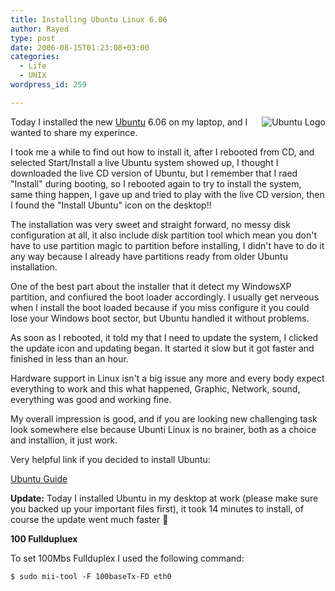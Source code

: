 ```yaml
---
title: Installing Ubuntu Linux 6.06
author: Rayed
type: post
date: 2006-08-15T01:23:08+03:00
categories:
  - Life
  - UNIX
wordpress_id: 259

---
```

<a href="http://ubuntu.com/"><img src="/static//uploads/old/2006-08-15/ubuntu.png" alt="Ubuntu Logo" align="right" /></a>

Today I installed the new <a href="http://www.ubuntu.com/">Ubuntu</a> 6.06 on my laptop, and I wanted to share my experince.

I took me a while to find out how to install it, after I rebooted from CD, and selected Start/Install a live Ubuntu system showed up, I thought I downloaded the live CD version of Ubuntu, but I remember that I raed "Install" during booting, so I rebooted again to try to install the system, same thing happen, I gave up and tried to play with the live CD version, then I found the "Install Ubuntu" icon on the desktop!!

The installation was very sweet and straight forward, no messy disk configuration at all, it also include disk partition tool which mean you don't have to use partition magic to partition before installing, I didn't have to do it any way because I already have partitions ready from older Ubuntu installation.

One of the best part about the installer that it detect my WindowsXP partition, and confiured the boot loader accordingly. I usually get nerveous when I install the boot loaded because if you miss configure it you could lose your Windows boot sector, but Ubuntu handled it without problems.

As soon as I rebooted, it told my that I need to update the system, I clicked the update icon and updating began. It started it slow but it got faster and finished in less than an hour.

Hardware support  in Linux isn't a big issue any more and every body expect everything to work and this what happened, Graphic, Network, sound, everything was good and working fine.

My overall impression is good, and if you are looking new challenging task look somewhere else because Ubunti Linux is no brainer, both as a choice and installion, it just work.

Very helpful link if you decided to install Ubuntu:

<a href="http://ubuntuguide.org/">Ubuntu Guide</a>

<b>Update:</b> Today I installed Ubuntu in my desktop at work (please make sure you backed up your important files first), it took 14 minutes to install, of course the update went much faster 🙂

<b>100 Fulldupluex</b>

To set 100Mbs Fullduplex I used the following command:


    $ sudo mii-tool -F 100baseTx-FD eth0
  

